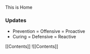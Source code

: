This is Home

### Updates




- Prevention = Offensive = Proactive
- Curing = Defensive = Reactive

[[Contents]]
![[Contents]]